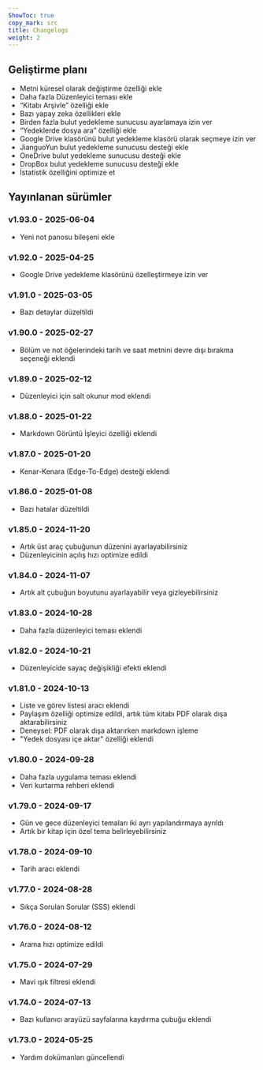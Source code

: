 ```yaml
---
ShowToc: true
copy_mark: src
title: Changelogs
weight: 2
---
```


## Geliştirme planı

- Metni küresel olarak değiştirme özelliği ekle
- Daha fazla Düzenleyici teması ekle
- “Kitabı Arşivle” özelliği ekle
- Bazı yapay zeka özellikleri ekle
- Birden fazla bulut yedekleme sunucusu ayarlamaya izin ver
- “Yedeklerde dosya ara” özelliği ekle
- Google Drive klasörünü bulut yedekleme klasörü olarak seçmeye izin ver
- JianguoYun bulut yedekleme sunucusu desteği ekle
- OneDrive bulut yedekleme sunucusu desteği ekle
- DropBox bulut yedekleme sunucusu desteği ekle
- İstatistik özelliğini optimize et

## Yayınlanan sürümler

### v1.93.0 - 2025-06-04

- Yeni not panosu bileşeni ekle

### v1.92.0 - 2025-04-25

- Google Drive yedekleme klasörünü özelleştirmeye izin ver

### v1.91.0 - 2025-03-05

- Bazı detaylar düzeltildi

### v1.90.0 - 2025-02-27

- Bölüm ve not öğelerindeki tarih ve saat metnini devre dışı bırakma seçeneği eklendi

### v1.89.0 - 2025-02-12

- Düzenleyici için salt okunur mod eklendi

### v1.88.0 - 2025-01-22

- Markdown Görüntü İşleyici özelliği eklendi

### v1.87.0 - 2025-01-20

- Kenar-Kenara (Edge-To-Edge) desteği eklendi

### v1.86.0 - 2025-01-08

- Bazı hatalar düzeltildi

### v1.85.0 - 2024-11-20

- Artık üst araç çubuğunun düzenini ayarlayabilirsiniz
- Düzenleyicinin açılış hızı optimize edildi

### v1.84.0 - 2024-11-07

- Artık alt çubuğun boyutunu ayarlayabilir veya gizleyebilirsiniz

### v1.83.0 - 2024-10-28

- Daha fazla düzenleyici teması eklendi

### v1.82.0 - 2024-10-21

- Düzenleyicide sayaç değişikliği efekti eklendi

### v1.81.0 - 2024-10-13

- Liste ve görev listesi aracı eklendi
- Paylaşım özelliği optimize edildi, artık tüm kitabı PDF olarak dışa aktarabilirsiniz
- Deneysel: PDF olarak dışa aktarırken markdown işleme
- "Yedek dosyası içe aktar" özelliği eklendi

### v1.80.0 - 2024-09-28

- Daha fazla uygulama teması eklendi
- Veri kurtarma rehberi eklendi

### v1.79.0 - 2024-09-17

- Gün ve gece düzenleyici temaları iki ayrı yapılandırmaya ayrıldı
- Artık bir kitap için özel tema belirleyebilirsiniz

### v1.78.0 - 2024-09-10

- Tarih aracı eklendi

### v1.77.0 - 2024-08-28

- Sıkça Sorulan Sorular (SSS) eklendi

### v1.76.0 - 2024-08-12

- Arama hızı optimize edildi

### v1.75.0 - 2024-07-29

- Mavi ışık filtresi eklendi

### v1.74.0 - 2024-07-13

- Bazı kullanıcı arayüzü sayfalarına kaydırma çubuğu eklendi

### v1.73.0 - 2024-05-25

- Yardım dokümanları güncellendi
